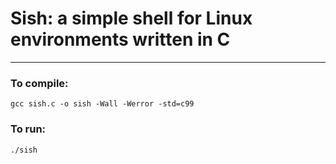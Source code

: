 # Sish: a simple shell for Linux environments written in C
---

### To compile:
`gcc sish.c -o sish -Wall -Werror -std=c99`

### To run:
`./sish`
